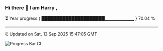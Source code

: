 ### Hi there 👋 I am Harry , 

⏳ Year progress { █████████████████████▁▁▁▁▁▁▁▁▁ } 70.04 %

---

⏰ Updated on Sat, 13 Sep 2025 15:47:05 GMT

![Progress Bar CI](https://github.com/duykhang68/duykhang68/workflows/Progress%20Bar%20CI/badge.svg)
